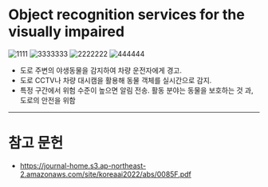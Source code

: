 # Object recognition services for the visually impaired
![1111](https://github.com/user-attachments/assets/8af4e06d-d85c-4727-bbbf-b8b41233154f)
![3333333](https://github.com/user-attachments/assets/1d655a2d-c12c-4bc9-9685-a017b3b1a3af)
![2222222](https://github.com/user-attachments/assets/10c1a171-d754-4393-bab6-1a0f6deb4598)
![444444](https://github.com/user-attachments/assets/2cdf18df-c7e4-49d6-9d8e-13ff7335df28)


- 도로 주변의 야생동물을 감지하여 차량 운전자에게 경고.
- 도로 CCTV나 차량 대시캠을 활용해 동물 객체를 실시간으로 감지.
- 특정 구간에서 위험 수준이 높으면 알림 전송.
활동 분야는 동물을 보호하는 것 과, 도로의 안전을 위함
--------------------------------------------------------
# 참고 문헌
- https://journal-home.s3.ap-northeast-2.amazonaws.com/site/koreaai2022/abs/0085F.pdf
